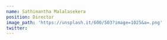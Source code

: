 ```yaml
---
name: Sathimantha Malalasekera
position: Director
image_path: 'https://unsplash.it/600/503?image=1025&a=.png'
twitter:
---
```


